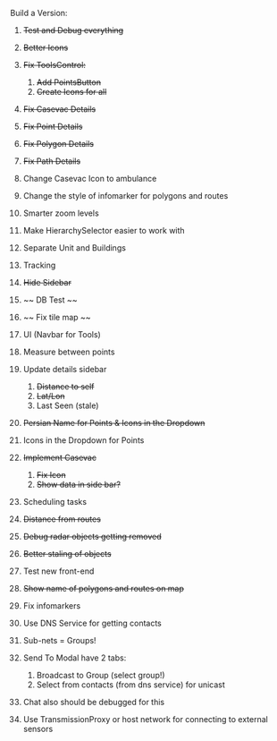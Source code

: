 Build a Version:

1. ~~Test and Debug everything~~
1. ~~Better Icons~~

1. ~~Fix ToolsControl:~~

   1. ~~Add PointsButton~~
   1. ~~Create Icons for all~~

1. ~~Fix Casevac Details~~
1. ~~Fix Point Details~~
1. ~~Fix Polygon Details~~
1. ~~Fix Path Details~~

1. Change Casevac Icon to ambulance
1. Change the style of infomarker for polygons and routes
1. Smarter zoom levels
1. Make HierarchySelector easier to work with
1. Separate Unit and Buildings

1. Tracking

1. ~~Hide Sidebar~~

1. ~~ DB Test ~~
1. ~~ Fix tile map ~~
1. UI (Navbar for Tools)
1. Measure between points
1. Update details sidebar
   1. ~~Distance to self~~
   1. ~~Lat/Lon~~
   1. Last Seen (stale)
1. ~~Persian Name for Points & Icons in the Dropdown~~
1. Icons in the Dropdown for Points
1. ~~Implement Casevac~~
   1. ~~Fix Icon~~
   1. ~~Show data in side bar?~~
1. Scheduling tasks
1. ~~Distance from routes~~
1. ~~Debug radar objects getting removed~~
1. ~~Better staling of objects~~
1. Test new front-end
1. ~~Show name of polygons and routes on map~~
1. Fix infomarkers

1. Use DNS Service for getting contacts

1. Sub-nets = Groups!
1. Send To Modal have 2 tabs:
   1. Broadcast to Group (select group!)
   1. Select from contacts (from dns service) for unicast
1. Chat also should be debugged for this

1. Use TransmissionProxy or host network for connecting to external sensors
